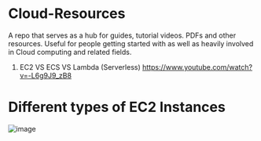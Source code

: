 # Cloud-Resources
A repo that serves as a hub for guides, tutorial videos. PDFs and other resources. Useful for people getting started with as well as heavily involved in Cloud computing and related fields.

1) EC2 VS ECS VS Lambda (Serverless)
   https://www.youtube.com/watch?v=-L6g9J9_zB8


# Different types of EC2 Instances
![image](https://github.com/SujalKThapa/Cloud-Resources/assets/136220535/defa2235-eb91-4801-9ba6-c5b27d13c828)
